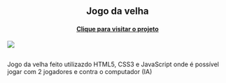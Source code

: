 <h2 align="center">
 <br>Jogo da velha
</h2>

<h4 align="center"><a href="https://arlissonc.github.io/jogo-da-velha/">Clique para visitar o projeto</a></h4>
<img src="https://i.imgur.com/R2M6P7O.png">


##
Jogo da velha feito utilizazdo HTML5, CSS3 e JavaScript onde é possível jogar com 2 jogadores e contra o computador (IA)
